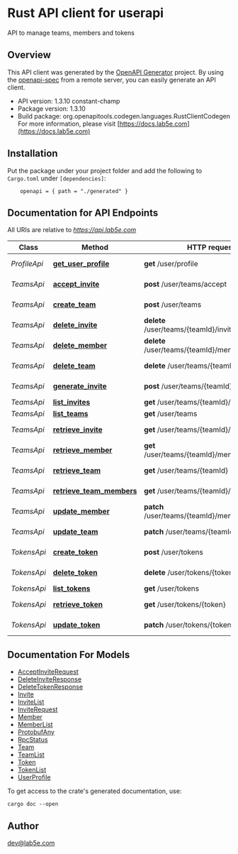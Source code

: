 # Rust API client for userapi

API to manage teams, members and tokens

## Overview

This API client was generated by the [OpenAPI Generator](https://openapi-generator.tech) project.  By using the [openapi-spec](https://openapis.org) from a remote server, you can easily generate an API client.

- API version: 1.3.10 constant-champ
- Package version: 1.3.10
- Build package: org.openapitools.codegen.languages.RustClientCodegen
For more information, please visit [https://docs.lab5e.com](https://docs.lab5e.com)

## Installation

Put the package under your project folder and add the following to `Cargo.toml` under `[dependencies]`:

```
    openapi = { path = "./generated" }
```

## Documentation for API Endpoints

All URIs are relative to *https://api.lab5e.com*

Class | Method | HTTP request | Description
------------ | ------------- | ------------- | -------------
*ProfileApi* | [**get_user_profile**](docs/ProfileApi.md#get_user_profile) | **get** /user/profile | Logged in profile
*TeamsApi* | [**accept_invite**](docs/TeamsApi.md#accept_invite) | **post** /user/teams/accept | Accept invite
*TeamsApi* | [**create_team**](docs/TeamsApi.md#create_team) | **post** /user/teams | Create team
*TeamsApi* | [**delete_invite**](docs/TeamsApi.md#delete_invite) | **delete** /user/teams/{teamId}/invites/{code} | Delete invite
*TeamsApi* | [**delete_member**](docs/TeamsApi.md#delete_member) | **delete** /user/teams/{teamId}/members/{userId} | Remove member
*TeamsApi* | [**delete_team**](docs/TeamsApi.md#delete_team) | **delete** /user/teams/{teamId} | Remove team
*TeamsApi* | [**generate_invite**](docs/TeamsApi.md#generate_invite) | **post** /user/teams/{teamId}/invites | Generate invite
*TeamsApi* | [**list_invites**](docs/TeamsApi.md#list_invites) | **get** /user/teams/{teamId}/invites | List invites
*TeamsApi* | [**list_teams**](docs/TeamsApi.md#list_teams) | **get** /user/teams | List teams
*TeamsApi* | [**retrieve_invite**](docs/TeamsApi.md#retrieve_invite) | **get** /user/teams/{teamId}/invites/{code} | Retrieve invite
*TeamsApi* | [**retrieve_member**](docs/TeamsApi.md#retrieve_member) | **get** /user/teams/{teamId}/members/{userId} | Retrieve member
*TeamsApi* | [**retrieve_team**](docs/TeamsApi.md#retrieve_team) | **get** /user/teams/{teamId} | Retrieve team
*TeamsApi* | [**retrieve_team_members**](docs/TeamsApi.md#retrieve_team_members) | **get** /user/teams/{teamId}/members | List members
*TeamsApi* | [**update_member**](docs/TeamsApi.md#update_member) | **patch** /user/teams/{teamId}/members/{userId} | Update member
*TeamsApi* | [**update_team**](docs/TeamsApi.md#update_team) | **patch** /user/teams/{teamId} | Update team
*TokensApi* | [**create_token**](docs/TokensApi.md#create_token) | **post** /user/tokens | Create token
*TokensApi* | [**delete_token**](docs/TokensApi.md#delete_token) | **delete** /user/tokens/{token} | Remove token
*TokensApi* | [**list_tokens**](docs/TokensApi.md#list_tokens) | **get** /user/tokens | List tokens
*TokensApi* | [**retrieve_token**](docs/TokensApi.md#retrieve_token) | **get** /user/tokens/{token} | Retrieve token
*TokensApi* | [**update_token**](docs/TokensApi.md#update_token) | **patch** /user/tokens/{token} | Update token


## Documentation For Models

 - [AcceptInviteRequest](docs/AcceptInviteRequest.md)
 - [DeleteInviteResponse](docs/DeleteInviteResponse.md)
 - [DeleteTokenResponse](docs/DeleteTokenResponse.md)
 - [Invite](docs/Invite.md)
 - [InviteList](docs/InviteList.md)
 - [InviteRequest](docs/InviteRequest.md)
 - [Member](docs/Member.md)
 - [MemberList](docs/MemberList.md)
 - [ProtobufAny](docs/ProtobufAny.md)
 - [RpcStatus](docs/RpcStatus.md)
 - [Team](docs/Team.md)
 - [TeamList](docs/TeamList.md)
 - [Token](docs/Token.md)
 - [TokenList](docs/TokenList.md)
 - [UserProfile](docs/UserProfile.md)


To get access to the crate's generated documentation, use:

```
cargo doc --open
```

## Author

dev@lab5e.com

